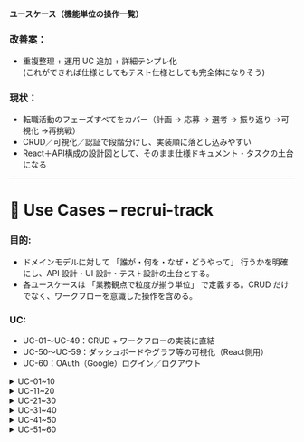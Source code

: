 #### ユースケース（機能単位の操作一覧）
### 改善案：
- 重複整理 + 運用 UC 追加 + 詳細テンプレ化  
  (これができれば仕様としてもテスト仕様としても完全体になりそう)

### 現状：
- 転職活動のフェーズすべてをカバー（計画 → 応募 → 選考 → 振り返り →可視化 →再挑戦）
- CRUD／可視化／認証で段階分けし、実装順に落とし込みやすい
- React＋API構成の設計図として、そのまま仕様ドキュメント・タスクの土台になる

---

# 📘 Use Cases – recrui-track

### 目的: 
- ドメインモデルに対して 「誰が・何を・なぜ・どうやって」 行うかを明確にし、API 設計・UI 設計・テスト設計の土台とする。
- 各ユースケースは 「業務観点で粒度が揃う単位」 で定義する。CRUD だけでなく、ワークフローを意識した操作を含める。

### UC:
- UC-01〜UC-49：CRUD + ワークフローの実装に直結
- UC-50〜UC-59：ダッシュボードやグラフ等の可視化（React側用）
- UC-60：OAuth（Google）ログイン／ログアウト

<details>
<summary>UC-01~10</summary>

- **UC-01: 面談・面接のスケジュール登録・表示・編集・削除**<br>
候補企業との面談・面接スケジュールを一元管理する。

- **UC-02: 応募企業の登録・ステータス管理**<br>
応募先企業を登録し、「未応募」「応募済」「書類選考中」「面接中」「内定」「辞退」などの状態を記録する。

- **UC-03: 履歴書・職務経歴書のバージョン管理**<br>
応募企業ごとに適用した書類のバージョンを記録・参照できるようにする。

- **UC-04: 面談・面接の振り返り記録（感想・改善点など）**<br>
各面談・面接後に、感想や学び、次回に向けた改善点を記録できる。

- **UC-05: 自己分析ログの記録と可視化**<br>
強み・弱み・価値観・志望動機などの自己分析を記録し、後から振り返られるようにする。

- **UC-06: ダッシュボードによる活動進捗の可視化**<br>
応募件数・選考ステータス・面談回数などを可視化し、全体の進捗を把握できるようにする。

- **UC-07: タスク・TODOの登録とリマインダー**<br>
面談準備や書類作成などのタスクを登録し、リマインド通知を受け取れるようにする。

- **UC-08: カレンダー表示との連携（Google Calendar等）**<br>
登録した面談スケジュールをカレンダーに連携できるようにする。

- **UC-09: 応募企業ごとの活動履歴の記録（連絡内容・面談記録など）**<br>
各企業ごとのやり取り・面談内容・提出書類・連絡履歴などを一元的に記録・参照できるようにする。

- **UC-10: 企業情報のタグ分類とフィルタリング**<br>
企業に対して「志望度高」「福利厚生良」「技術スタック一致」などのタグを付けて管理・検索できるようにする。

</details>

<details>
<summary>UC-11~20</summary>

- **UC-11: 企業比較シートの作成と管理**<br>
複数企業の条件（年収・勤務地・働き方・福利厚生など）を並べて比較できるシートを作成・編集する。

- **UC-12: 選考ステータスに応じた次のアクション提示**<br>
「書類選考中」「面接日未定」などの状態に応じて、ユーザーに必要な次のアクションを提案する。

- **UC-13: 選考結果の記録と理由のメモ**<br>
内定／不採用などの結果を記録し、企業側からの評価コメントや自分の分析を残せる。

- **UC-14: 通知・リマインドの設定（Slack/LINEなど）**<br>
面接予定・タスク期限・次のアクションなどを、外部通知チャネルに送信できるようにする。

- **UC-15: 書類テンプレートの保存と再利用**<br>
過去に使用した履歴書・職務経歴書のテンプレートを保存し、再利用・微修正して使い回せるようにする。

- **UC-16: カジュアル面談の記録とフィードバック蓄積**<br>
選考外のカジュアル面談に関する話題、印象、もらったフィードバックを記録する。

- **UC-17: 転職エージェントとのやり取り記録**<br>
エージェントとの面談・提案企業・フィードバックなどを記録し、後で振り返られるようにする。

- **UC-18: 自己PR・志望動機のテンプレート管理**<br>
応募企業ごとに調整した志望動機や自己PR文を保存・整理し、文章の質を改善できるようにする。

- **UC-19: GitHub／ポートフォリオなどの提出実績管理**<br>
提出した技術成果物のURLや提出日、企業名を記録しておき、あとから参照可能にする。

- **UC-20: 学習ログ・アウトプットの記録**<br>
選考や面談を通じて学んだことや、面接準備として取り組んだ勉強・アウトプットをログ化して管理する。



</details>

<details>
<summary>UC-21~30</summary>

- **UC-21: 書類提出期限や面接予定の自動カウントダウン表示**<br>
書類提出や面接などの重要イベントについて、期限までの日数をダッシュボードなどで自動表示する。

- **UC-22: 志望企業リストのブックマーク管理**<br>
気になる企業を事前にブックマークとして登録しておき、選考検討リストとして活用できるようにする。

- **UC-23: 面接準備リストのテンプレート化と使い回し**<br>
企業研究・逆質問・自己紹介などの面接準備項目をテンプレート化し、企業ごとに使い回し可能にする。

- **UC-24: 面接前後の緊張・感情メモ（心理ログ）記録**<br>
面接前の不安・緊張、面接後の感情や満足度などを短くメモし、内省に活かせるようにする。

- **UC-25: 過去応募企業のブラックリスト登録と警告表示**<br>
再応募を避けたい企業を「ブラックリスト」として記録し、応募時に警告できるようにする。

- **UC-26: 推薦文・リファレンスの管理**<br>
推薦状やリファレンスの内容・提出先企業・提出日などを記録・管理する。

- **UC-27: 活動停止中のステータス記録と再開時のリマインド**<br>
一時的に転職活動を中断する場合の理由・中断日・再開予定を記録し、再開リマインドを設定できる。

- **UC-28: 応募済企業の検索・フィルター機能**<br>
応募企業を職種・勤務地・評価・ステータス・提出書類などで絞り込んで検索できるようにする。

- **UC-29: Slack・Notionなどの外部ツール連携ログ管理**<br>
外部ツールとのやり取り履歴（ログ）を自動で取り込み、関連企業にひもづけられるようにする。

- **UC-30: 転職目標・キャリアビジョンの記録と振り返り**<br>
自分が転職で何を実現したいのか、どんな働き方を目指すのかなどを記録し、選考の軸として活用する。



</details>

<details>
<summary>UC-31~40</summary>

- **UC-31: 過去の面談・面接内容からの傾向分析**<br>
過去の面接でよく聞かれた質問や失敗ポイントを自動抽出し、対策に活用できるようにする。

- **UC-32: 応募企業に関するニュースや情報の自動収集**<br>
企業の最近の動向・ニュース記事などを自動取得し、面接準備や志望動機に活かせるようにする。

- **UC-33: 面接官の名前・特徴の記録**<br>
面接官の名前・役職・印象・話した内容などを記録し、次回面談や内定後の参考にする。

- **UC-34: 複数職種・複数志望軸での活動整理**<br>
「バックエンド希望」「プロダクトマネージャーも視野に」など、複数の軸で活動を整理・記録できるようにする。

- **UC-35: 面接練習メモと改善サイクルの管理**<br>
模擬面接の記録やフィードバックを残し、改善サイクル（PDCA）を回せるようにする。

- **UC-36: 年収・条件交渉内容の記録**<br>
内定後に行った年収や働き方の交渉内容・経緯・結果などを記録する。

- **UC-37: オファーレター・内定通知のファイル管理**<br>
受け取ったオファーレターや内定通知のPDF・画像を安全に保存・管理できるようにする。

- **UC-38: 現職との調整・退職活動のタスク管理**<br>
内定後の退職準備に関するタスク（退職願提出・引き継ぎ対応など）を管理できるようにする。

- **UC-39: 転職後の振り返りメモ・ジャーナル**<br>
転職後の最初の90日間などで感じたこと・良かったこと・ギャップなどを記録し、次回転職時に活かせるようにする。

- **UC-40: 面接評価テンプレートによる企業評価**<br>
「雰囲気」「技術力」「誠実さ」など、独自の評価軸に基づいて企業をスコアリング・比較できるようにする。



</details>

<details>
<summary>UC-41~50</summary>

- **UC-41: 面談・選考結果の可視化カレンダー表示**<br>
面談日や選考結果の記録を月間カレンダー形式で一覧でき、時系列での流れを把握できる。

- **UC-42: 転職活動に関するメンタル状況の自己記録**<br>
ストレス・モチベーション・体調などを日々記録し、長期的な活動の安定性を把握できるようにする。

- **UC-43: エージェント・スカウトメール対応状況の管理**<br>
受け取ったスカウトメールやエージェント連絡に対して、返信済／未返信の状態を記録・整理する。

- **UC-44: 応募履歴のCSVエクスポート機能**<br>
応募企業・選考状況・面談日時などの履歴をCSVでエクスポートし、外部管理・共有に使えるようにする。

- **UC-45: 活動に関するKPI（重要指標）の自動算出**<br>
応募数・書類通過率・面接通過率などの活動KPIを自動で算出・グラフ化し、改善に役立てる。

- **UC-46: 活動日記（ジャーナル）記録と週次レポート生成**<br>
日ごとの気づき・感情・出来事を記録し、週単位でまとめたレポートを自動生成できるようにする。

- **UC-47: 求人票やスカウト内容のスクラップ保存**<br>
求人媒体やスカウトの内容を保存し、後からタグ検索・企業紐づけできるようにする。

- **UC-48: 転職活動の「やりたいことリスト」管理**<br>
「この会社の○○に質問したい」「○○職に応募してみたい」など、やりたいことを記録し、実行を促す。

- **UC-49: 転職仲間との進捗共有・応援ログ**<br>
知人や仲間と、進捗や成果をゆるく共有し合えるログ機能（Slack連携などを視野）。

- **UC-50: 面接用リハーサル音声／動画メモの記録**<br>
自己紹介や志望動機の練習を録音／録画し、表現の改善に活かせるようにする。

</details>

<details>
<summary>UC-51~60</summary>

- **UC-51: 面接通過率の可視化グラフ表示**<br>
応募〜面接〜内定に至るプロセスの通過率を円グラフや棒グラフで表示する。

- **UC-52: 時系列による応募・面談の推移グラフ**<br>
週ごとの応募件数や面談回数などを折れ線グラフで時系列表示し、活動量の変化を視覚的に把握する。

- **UC-53: 自己分析のタグ分布をレーダーチャートで可視化**<br>
自己分析ログに含まれる「強み」「弱み」などのタグを数値化・レーダーチャート化して全体像を表示する。

- **UC-54: 活動KPI（応募数、通過率など）のダッシュボード表示**<br>
主要KPIをカード形式・グラフ付きでダッシュボードに集約し、日々の改善につなげる。

- **UC-55: ステータス別企業数の割合グラフ表示**<br>
応募企業の「選考中」「内定」「辞退」などの割合を円グラフで表示する。

- **UC-56: 書類の提出履歴をカレンダー形式で可視化**<br>
履歴書や職務経歴書の提出日をカレンダー上に表示し、提出サイクルや偏りを確認する。

- **UC-57: 活動日記のエモーショングラフ表示**<br>
活動記録における感情スコアを時系列でグラフ化し、精神的な波を可視化する。

- **UC-58: 面談後の満足度スコアの推移グラフ**<br>
面談・面接後に記録した主観的な満足度を数値化し、時間経過とともに表示する。

- **UC-59: 自己分析結果との志望企業マッチ度スコア表示**<br>
自己分析タグと企業情報を比較してマッチ度を算出し、スコアやレーダーチャートで表示する。

- **UC-60: Google OAuth によるログイン／ログアウト機能**<br>
Google アカウントを使ったログイン／ログアウト機能を提供し、ユーザーの認証状態を管理する。



</details>

